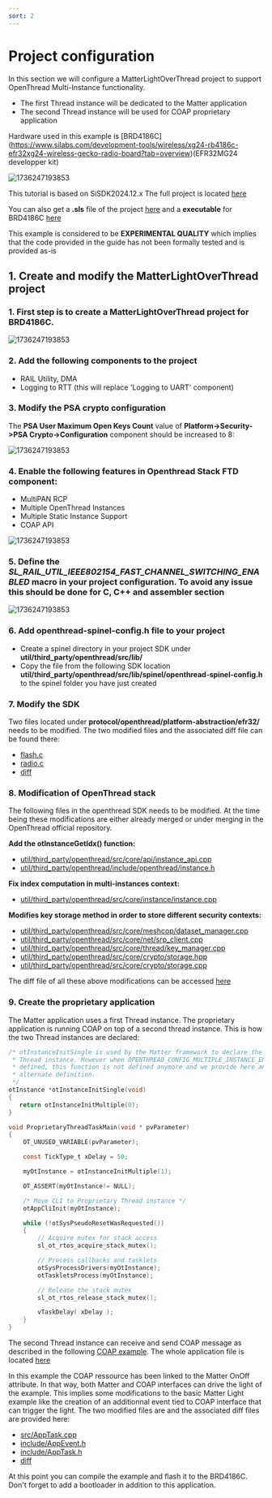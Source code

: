 ```yaml
---
sort: 2
---
```

# Project configuration

In this section we will configure a MatterLightOverThread project to support OpenThread Multi-Instance functionality.
- The first Thread instance will be dedicated to the Matter application
- The second Thread instance will be used for COAP proprietary application

Hardware used in this example is [BRD4186C] (https://www.silabs.com/development-tools/wireless/xg24-rb4186c-efr32xg24-wireless-gecko-radio-board?tab=overview)(EFR32MG24 developper kit)

![1736247193853](image/4186C.PNG)

This tutorial is based on SiSDK2024.12.x 
The full project is located [here](https://github.com/seb-fae/MatterLightOverThread_dual_instances)

You can also get a **.sls** file of the project [here](src/MatterLightOverThread_dual_instances.sls) and a **executable** for BRD4186C [here](src/MatterLightOverThread_dual_instances.s37)

This example is considered to be **EXPERIMENTAL QUALITY** which implies that the code provided in the guide has not been formally tested and is provided as-is

## 1. Create and modify the MatterLightOverThread project

### 1. First step is to create a MatterLightOverThread project for BRD4186C. 

![1736247193853](image/MatterLightOverThread.PNG)

### 2. Add the following components to the project

* RAIL Utility, DMA
* Logging to RTT (this will replace 'Logging to UART' component)

### 3. Modify the PSA crypto configuration

The **PSA User Maximum Open Keys Count** value of **Platform->Security->PSA Crypto->Configuration** component should be increased to 8:

![1736247193853](image/key.PNG)

### 4. Enable the following features in Openthread Stack FTD component:

* MultiPAN RCP
* Multiple OpenThread Instances
* Multiple Static Instance Support
* COAP API

![1736247193853](image/stackftd.PNG)

### 5. Define the ***SL_RAIL_UTIL_IEEE802154_FAST_CHANNEL_SWITCHING_ENABLED*** macro in your project configuration. To avoid any issue this should be done for C, C++ and assembler section

![1736247193853](image/macro.PNG)

### 6. Add openthread-spinel-config.h file to your project

* Create a spinel directory in your project SDK under **util/third_party/openthread/src/lib/**
* Copy the file from the following SDK location **util/third_party/openthread/src/lib/spinel/openthread-spinel-config.h** to the spinel folder you have just created

### 7. Modify the SDK

Two files located under **protocol/openthread/platform-abstraction/efr32/** needs to be modified.
The two modified files and the associated diff file can be found there:

- [flash.c](src/flash.c)
- [radio.c](src/radio.c)
- [diff](src/sdk.diff)

### 8. Modification of OpenThread stack

The following files in the openthread SDK needs to be modified.
At the time being these modifications are either already merged or under merging in the OpenThread official repository.

**Add the otInstanceGetIdx() function:**

* [util/third_party/openthread/src/core/api/instance_api.cpp](src/instance_api.cpp)
* [util/third_party/openthread/include/openthread/instance.h](src/instance.h)

**Fix index computation in multi-instances context:**

* [util/third_party/openthread/src/core/instance/instance.cpp](src/instance.cpp)

**Modifies key storage method in order to store different security contexts:**

* [util/third_party/openthread/src/core/meshcop/dataset_manager.cpp](src/dataset_manager.cpp)
* [util/third_party/openthread/src/core/net/srp_client.cpp](src/srp_client.cpp)
* [util/third_party/openthread/src/core/thread/key_manager.cpp](src/key_manager.cpp)
* [util/third_party/openthread/src/core/crypto/storage.hpp](src/storage.hpp)
* [util/third_party/openthread/src/core/crypto/storage.cpp](src/storage.cpp)


The diff file of all these above modifications can be accessed [here](src/openthread.diff)

### 9. Create the proprietary application

The Matter application uses a first Thread instance. The proprietary application is running COAP on top of a second thread instance. This is how the two Thread instances are declared: 

```c
/* otInstanceInitSingle is used by the Matter framework to declare the first 
 * Thread instance. However when OPENTHREAD_CONFIG_MULTIPLE_INSTANCE_ENABLE is 
 * defined, this function is not defined anymore and we provide here an 
 * alternate definition. 
 */
otInstance *otInstanceInitSingle(void)
{
   return otInstanceInitMultiple(0);
}

void ProprietaryThreadTaskMain(void * pvParameter)
{
    OT_UNUSED_VARIABLE(pvParameter);

    const TickType_t xDelay = 50;

    myOtInstance = otInstanceInitMultiple(1);

    OT_ASSERT(myOtInstance!= NULL);

    /* Move CLI to Proprietary Thread instance */
    otAppCliInit(myOtInstance);

    while (!otSysPseudoResetWasRequested())
    {
        // Acquire mutex for stack access
        sl_ot_rtos_acquire_stack_mutex();

        // Process callbacks and tasklets
        otSysProcessDrivers(myOtInstance);
        otTaskletsProcess(myOtInstance);

        // Release the stack mutex
        sl_ot_rtos_release_stack_mutex();

        vTaskDelay( xDelay );
    }
}

````

The second Thread instance can receive and send COAP message as described in the following [COAP example](../OpenThread_Coap_example/).
The whole application file is located [here](src/SecondaryApp.cpp)

In this example the COAP ressource has been linked to the Matter OnOff attribute. In that way, both Matter and COAP interfaces can drive the light of the example. This implies some modifications to the basic Matter Light example like the creation of an additionnal event tied to COAP interface that can trigger the light. The two modified files are and the associated diff files are provided here:

* [src/AppTask.cpp](src/AppTask.cpp)
* [include/AppEvent.h](src/AppEvent.h)
* [include/AppTask.h](src/AppTask.h)
* [diff](src/app.diff)


At this point you can compile the example and flash it to the BRD4186C. Don't forget to add a bootloader in addition to this application.
